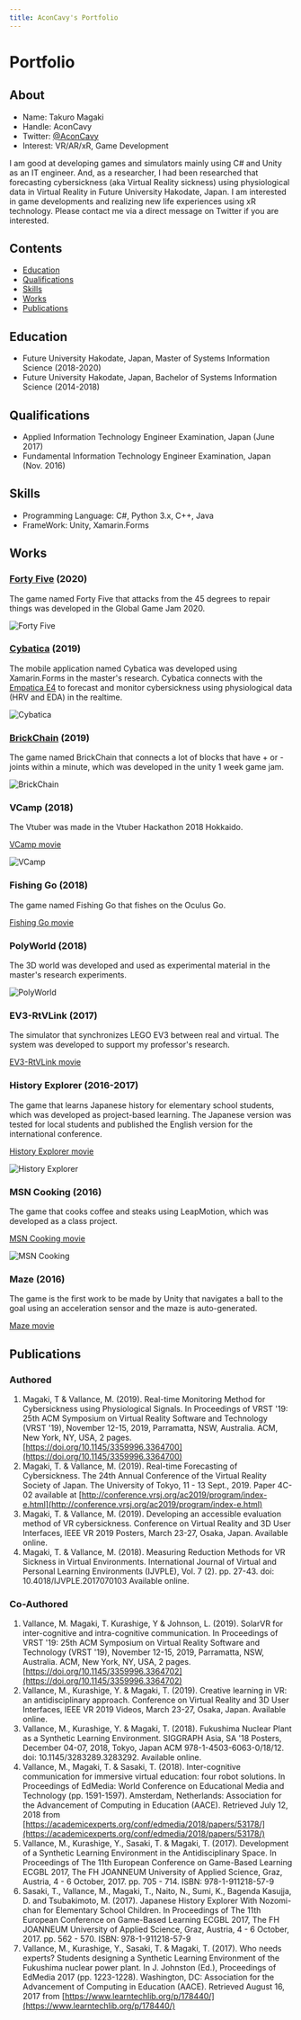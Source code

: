 ```yaml
---
title: AconCavy's Portfolio
---
```


# Portfolio

## About

- Name: Takuro Magaki
- Handle: AconCavy
- Twitter: [@AconCavy](https://twitter.com/AconCavy)
- Interest: VR/AR/xR, Game Development

I am good at developing games and simulators mainly using C# and Unity as an IT engineer.
And, as a researcher, I had been researched that forecasting cybersickness (aka Virtual Reality sickness) using physiological data in Virtual Reality in Future University Hakodate, Japan.
I am interested in game developments and realizing new life experiences using xR technology.
Please contact me via a direct message on Twitter if you are interested.

## Contents

- [Education](#education)
- [Qualifications](#qualifications)
- [Skills](#skills)
- [Works](#works)
- [Publications](#publications)

## Education

- Future University Hakodate, Japan, Master of Systems Information Science (2018-2020)
- Future University Hakodate, Japan, Bachelor of Systems Information Science (2014-2018)

## Qualifications

- Applied Information Technology Engineer Examination, Japan (June 2017)
- Fundamental Information Technology Engineer Examination, Japan (Nov. 2016)

## Skills

- Programming Language: C#, Python 3.x, C++, Java
- FrameWork: Unity, Xamarin.Forms

## Works

### [Forty Five](https://globalgamejam.org/2020/games/ffxlv-1) (2020)

The game named Forty Five that attacks from the 45 degrees to repair things was developed in the Global Game Jam 2020.

![Forty Five](assets/ff_ss.png)

### [Cybatica](https://github.com/AconCavy/Cybatica) (2019)

The mobile application named Cybatica was developed using Xamarin.Forms in the master's research. Cybatica connects with the [Empatica E4](https://www.empatica.com/en-gb/research/e4/) to forecast and monitor cybersickness using physiological data (HRV and EDA) in the realtime.

![Cybatica](assets/cybatica_ss.png)

### [BrickChain](https://unityroom.com/games/brickchain-aconcavy) (2019)

The game named BrickChain that connects a lot of blocks that have + or - joints within a minute, which was developed in the unity 1 week game jam.

![BrickChain](assets/brickchain_demo.gif)

### VCamp (2018)

The Vtuber was made in the Vtuber Hackathon 2018 Hokkaido.

[VCamp movie](https://drive.google.com/open?id=1jA2ZNOc9m0dAUo1Q1Ukc_oHKp8Y_AASp)

![VCamp](assets/vcamp_ss.jpg)

### Fishing Go (2018)

The game named Fishing Go that fishes on the Oculus Go.

[Fishing Go movie](https://drive.google.com/open?id=14XsZNul2GlLGEDGJbPaYGJQI0fVO8o3z)

### PolyWorld (2018)

The 3D world was developed and used as experimental material in the master's research experiments.

![PolyWorld](assets/polyworld_ss.png)

### EV3-RtVLink (2017)

The simulator that synchronizes LEGO EV3 between real and virtual. The system was developed to support my professor's research.

[EV3-RtVLink movie](https://drive.google.com/open?id=14LTneGgyPSW2qsJ2J7Lq6wAEGyYZKG0e)

### History Explorer (2016-2017)

The game that learns Japanese history for elementary school students, which was developed as project-based learning. The Japanese version was tested for local students and published the English version for the international conference.

[History Explorer movie](https://drive.google.com/open?id=1ndhhCcVCscIlTjAnaG2jha8g9-jAjR7U)

![History Explorer](assets/historyexplorer_ss.jpg)

### MSN Cooking (2016)

The game that cooks coffee and steaks using LeapMotion, which was developed as a class project.

[MSN Cooking movie](https://drive.google.com/open?id=1wOuyAjP61UEIJ-fQjSdu35zU4yrmcuRM)

![MSN Cooking](assets/msncooking_ss.jpg)

### Maze (2016)

The game is the first work to be made by Unity that navigates a ball to the goal using an acceleration sensor and the maze is auto-generated.

[Maze movie](https://drive.google.com/open?id=1HH_vSyQ0sm7LaLvFQvblk19Id4YGv6DP)

## Publications

### Authored

1. Magaki, T & Vallance, M. (2019). Real-time Monitoring Method for Cybersickness using Physiological Signals. In Proceedings of VRST '19: 25th ACM Symposium on Virtual Reality Software and Technology (VRST '19), November 12-15, 2019, Parramatta, NSW, Australia. ACM, New York, NY, USA, 2 pages. [https://doi.org/10.1145/3359996.3364700](https://doi.org/10.1145/3359996.3364700)
2. Magaki, T. & Vallance, M. (2019). Real-time Forecasting of Cybersickness. The 24th Annual Conference of the Virtual Reality Society of Japan. The University of Tokyo, 11 - 13 Sept., 2019. Paper 4C-02 available at [http://conference.vrsj.org/ac2019/program/index-e.html](http://conference.vrsj.org/ac2019/program/index-e.html)
3. Magaki, T. & Vallance, M. (2019). Developing an accessible evaluation method of VR cybersickness. Conference on Virtual Reality and 3D User Interfaces, IEEE VR 2019 Posters, March 23-27, Osaka, Japan. Available online.
4. Magaki, T. & Vallance, M. (2018). Measuring Reduction Methods for VR Sickness in Virtual Environments. International Journal of Virtual and Personal Learning Environments (IJVPLE), Vol. 7 (2). pp. 27-43. doi: 10.4018/IJVPLE.2017070103 Available online.

### Co-Authored

1. Vallance, M. Magaki, T. Kurashige, Y & Johnson, L. (2019). SolarVR for inter-cognitive and intra-cognitive communication. In Proceedings of VRST '19: 25th ACM Symposium on Virtual Reality Software and Technology (VRST '19), November 12-15, 2019, Parramatta, NSW, Australia. ACM, New York, NY, USA, 2 pages. [https://doi.org/10.1145/3359996.3364702](https://doi.org/10.1145/3359996.3364702)
2. Vallance, M., Kurashige, Y. & Magaki, T. (2019). Creative learning in VR: an antidisciplinary approach. Conference on Virtual Reality and 3D User Interfaces, IEEE VR 2019 Videos, March 23-27, Osaka, Japan. Available online.
3. Vallance, M., Kurashige, Y. & Magaki, T. (2018). Fukushima Nuclear Plant as a Synthetic Learning Environment. SIGGRAPH Asia, SA '18 Posters, December 04-07, 2018, Tokyo, Japan ACM 978-1-4503-6063-0/18/12. doi: 10.1145/3283289.3283292. Available online.
4. Vallance, M., Magaki, T. & Sasaki, T. (2018). Inter-cognitive communication for immersive virtual education: four robot solutions. In Proceedings of EdMedia: World Conference on Educational Media and Technology (pp. 1591-1597). Amsterdam, Netherlands: Association for the Advancement of Computing in Education (AACE). Retrieved July 12, 2018 from [https://academicexperts.org/conf/edmedia/2018/papers/53178/](https://academicexperts.org/conf/edmedia/2018/papers/53178/)
5. Vallance, M., Kurashige, Y., Sasaki, T. & Magaki, T. (2017). Development of a Synthetic Learning Environment in the Antidisciplinary Space. In Proceedings of The 11th European Conference on Game-Based Learning ECGBL 2017, The FH JOANNEUM University of Applied Science, Graz, Austria, 4 - 6 October, 2017. pp. 705 - 714.  ISBN: 978-1-911218-57-9
6. Sasaki, T., Vallance, M., Magaki, T., Naito, N., Sumi, K., Bagenda Kasujja, D. and Tsubakimoto, M. (2017).  Japanese History Explorer With Nozomi-chan for Elementary School Children. In Proceedings of The 11th European Conference on Game-Based Learning ECGBL 2017, The FH JOANNEUM University of Applied Science, Graz, Austria, 4 - 6 October, 2017. pp. 562 - 570. ISBN: 978-1-911218-57-9
7. Vallance, M., Kurashige, Y., Sasaki, T. & Magaki, T. (2017). Who needs experts? Students designing a Synthetic Learning Environment of the Fukushima nuclear power plant. In J. Johnston (Ed.), Proceedings of EdMedia 2017 (pp. 1223-1228). Washington, DC: Association for the Advancement of Computing in Education (AACE). Retrieved August 16, 2017 from [https://www.learntechlib.org/p/178440/](https://www.learntechlib.org/p/178440/)
